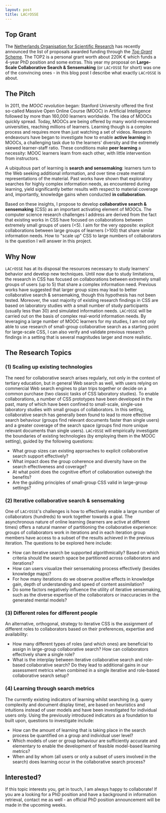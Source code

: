 ```yaml
---
layout: post
title: LACrOSSE
---
```


## Top Grant

The [Netherlands Organisation for Scientific Research](http://www.nwo.nl/en) has recently announced the list of proposals awarded funding through the [*Top Grant* Scheme](http://www.nwo.nl/actueel/nieuws/2016/ew/63-miljoen-top-subsidie-voor-18-exacte-topwetenschappers.html). The TOP2 is a personal grant worth about 220K € which funds a 4-year PhD position and some extras. This year my proposal on **Large-Scale Collaborative Search & Sensemaking** (or `LACrOSSE` for short) was one of the convincing ones - in this blog post I describe what exactly `LACrOSSE` is about.

## The Pitch

In 2011, the *MOOC revolution* began: Stanford University offered the first so-called Massive Open Online Course (MOOC) in Artificial Intelligence followed by more than 160,000 learners worldwide. The idea of MOOCs quickly spread. Today, MOOCs are being offered by many world-renowned universities, reaching millions of learners.
Learning though is a complex process and requires more than just watching a set of videos. Research endeavours have began to investigate how to enable **active learning** in MOOCs, a challenging task due to the learners' diversity and the extremely skewed learner-staff ratio. These conditions make **peer learning** a necessity: MOOC learners learn from each other, with little intervention from instructors.
 
A ubiquitous part of learning is **search and sensemaking**: learners turn to the Web seeking additional information, and over time create mental representations of the material. Past works have shown that exploratory searches for highly complex information needs, as encountered during learning, yield significantly better results with respect to material coverage and, importantly, knowledge gains when conducted **in collaboration**.

Based on these insights, I propose to develop **collaborative search & sensemaking** (CSS) as an important activating element of MOOCs. The computer science research challenges I address are derived from the fact that existing works in CSS have focused on collaborations between extremely small groups of users (<5). I aim for the very opposite: explicit collaborations between large groups of learners (>100) that share similar information needs. How to "scale up" CSS to large numbers of collaborators is the question I will answer in this project.

## Why Now

`LACrOSSE` has at its disposal the resources necessary to study learners’ behavior and develop new techniques. Until now due to study limitations, the research in CSS has focused on collaborations between extremely small groups of users (up to 5) that share a complex information need. Previous works have suggested that larger group sizes may lead to better collaborative search & sensemaking, though this hypothesis has not been tested. Moreover, the vast majority of existing research findings in CSS are based on laboratory studies with a small number of study participants (usually less than 30) and simulated information needs. `LACrOSSE` will be carried out on the basis of complex real-world information needs. By leveraging a large number of MOOC learners for my studies, I am not only able to use research of small-group collaborative search as a starting point for large-scale CSS, I can also verify and validate previous research findings in a setting that is several magnitudes larger and more realistic.

## The Research Topics

### (1) Scaling up existing technologies

The need for collaborative search arises regularly, not only in the context of tertiary education, but in general Web search as well, with users relying on commercial Web search engines to plan trips together or decide on a common purchase (two classic tasks of CSS laboratory studies). To enable collaborations, a number of CSS prototypes have been developed in the past, many of which have been confined to small-scale, single-use laboratory studies with small groups of collaborators. In this setting, collaborative search has generally been found to lead to more effective search behaviour (groups find relevant documents faster than single users) and a greater coverage of the search space (groups find more unique relevant documents than single users). `LACrOSSE` will empirically investigate the boundaries of existing technologies (by employing them in the MOOC setting), guided by the following questions: 

+ What group sizes can existing approaches to explicit collaborative search support effectively? 
+ What impact does the group coherence and diversity have on the search effectiveness and coverage?
+ At what point does the cognitive effort of collaboration outweigh the benefits?
+ Are the guiding principles of small-group CSS valid in large-group settings? 

### (2) Iterative collaborative search & sensemaking

One of `LACrOSSE`'s challenges is how to effectively enable a large number of collaborators (hundreds) to work together towards a goal. The asynchronous nature of online learning (learners are active at different times) offers a natural manner of partitioning the collaborative experience: groups of collaborators work in iterations and in each iteration group members have access to a subset of the results achieved in the previous iteration. The questions to be explored here include:

+ How can iterative search be supported algorithmically? Based on which criteria should the search space be partitioned across collaborators and iterations?
+ How can users visualize their sensemaking process effectively (besides knowledge maps)?
+ For how many iterations do we observe positive effects in knowledge gain, depth of understanding and speed of content assimilation? 
+ Do some factors negatively influence the utility of iterative sensemaking, such as the diverse expertise of the collaborators or inaccuracies in the generated mental models?


### (3) Different roles for different people

An alternative, orthogonal, strategy to iterative CSS is the assignment of different roles to collaborators based on their preferences, expertise and availability:

+ How many different types of roles (and which ones) are beneficial to assign in large-group collaborative search? How can collaborators effectively share a single role?
+ What is the interplay between iterative collaborative search and role-based collaborative search? Do they lead to additional gains in our assessment metrics when combined in a single iterative and role-based collaborative search setup?


### (4) Learning through search metrics

The currently existing indicators of learning whilst searching (e.g. query complexity and document display time), are based on heuristics and intuitions instead of user models and have been investigated for individual users only. Using the previously introduced indicators as a foundation to built upon, questions to investigate include:

+ How can the amount of learning that is taking place in the search process be quantified on a group and individual user level? 
+ Which models of user or group behaviour are sufficiently accurate and elementary to enable the development of feasible model-based learning metrics?
+ When and by whom (all users or only a subset of users involved in the search) does learning occur in the collaborative search process?

## Interested?

 If this topic interests you, get in touch, I am always happy to collaborate! If you are a looking for a PhD position and have a background in information retrieval, contact me as well - an official PhD position announcement will be made in the upcoming weeks.


